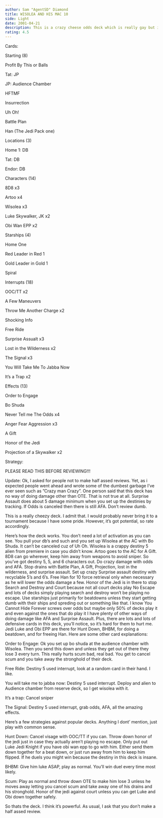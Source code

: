 ```yaml
---
author: Sam "AgentSD" Diamond
title: WISOLEA AND HIS MAC 10
side: Light
date: 2001-04-21
description: This is a crazy cheese odds deck which is really gay but i guess it’s good.
rating: 4.5
---
```

Cards: 

Starting (8)
Profit By This or Balls
Tat: JP
JP: Audience Chamber
HFTMF
Insurrection
Uh Oh!
Battle Plan
Han (The Jedi Pack one)

Locations (3)
Home 1: DB
Tat: DB
Endor: DB

Characters (14)
8D8 x3
Artoo x4
Wisolea x3
Luke Skywalker, JK x2
Obi Wan EPP x2

Starships (4)
Home One
Red Leader in Red 1
Gold Leader in Gold 1
Spiral

Interrupts (18)
OOC/TT x2
A Few Maneuvers 
Throw Me Another Charge x2
Shocking Info
Free Ride
Surprise Assualt x3
Lost in the Wilderness x2
The Signal x3
You Will Take Me To Jabba Now
It’s a Trap x2

Effects (13)
Order to Engage
Bo Shuda
Never Tell me The Odds x4
Anger Fear Aggression x3
A Gift
Honor of the Jedi
Projection of a Skywalker x2






Strategy: 

PLEASE READ THIS BEFORE REVIEWING!!!

Update: Ok, I asked for people not to make half assed reviews.  Yet, as i expected people went ahead and wrote some of the dumbest garbage I’ve ever seen such as ”Crazy man Crazy”.  One person said that this deck has no way of doing damage other than OTE.  That is not true at all.  Surprise Assault does about 5 damage minimum when you set up the destinies by tracking.  If Odds is canceled then there is still AFA.  Don’t review dumb.

This is a really cheezy deck.  I admit that.  I would probably never bring it to a tournament because I have some pride.  However, it’s got potential, so rate accordingly.  

Here’s how the deck works.  You don’t need a lot of activation as you can see.  You pull your db’s and such and you set up Wisolea at the AC with Bo Shuda.  It can’t be canceled cuz of Uh Oh.  Wisolea is a crappy destiny 5 alien from premiere in case you didn’t know.  Artoo goes to the AC for A Gift.  8D8 can go wherever, keep him away from weapons to avoid sniper.  So you’ve got destiny 5, 5, and 6 characters out.  Do crazy damage with odds and AFA.  Stop drains with Battle Plan, A Gift, Projection, lost in the wilderness, and surprise assault.  Set up crazy Surprise assault destiny with recyclable 5’s and 6’s.  Free Han for 10 force retrieval only when necessary as he will lower the odds damage a few.  Honor of the Jedi is in there to stop Search and Destroy and Court because not all court decks play No Escape and lots of decks simply playing search and destroy won’t be playing no escape.  Use starships just primarily for beatdowns unless they start getting dumb with their ships and spreding out or something like that.  I know You Cannot Hide Forever screws over odds but maybe only 50% of decks play it and even against the ones that do play it I have plenty of other ways of doing damage like AFA and Surprise Assault.  Plus, there are lots and lots of defensive cards in this deck, you’ll notice, so it’s hard for them to hurt me.  Jedi Luke and Obi EPP are there for Hunt Down, BHBM, for doing a beatdown, and for freeing Han.  Here are some other card explanations:

Order to Engage: Ok you set up bo shuda at the audience chamber with Wisolea.  Then you send this down and unless they get out of there they lose 3 every turn.  This really hurts scum bad, real bad.  You get to cancel scum and you take away the stronghold of their deck.  

Free Ride: Destiny 5 used interrupt, look at a random card in their hand.  I like.

You will take me to jabba now: Destiny 5 used interrupt.  Deploy and alien to Audience chamber from reserve deck, so I get wisolea with it.  

It’s a trap: Cancel sniper

The Signal: Destiny 5 used interrupt, grab odds, AFA, all the amazing effects.

Here’s a few strategies against popular decks.  Anything I dont’ mention, just play with common sense.

Hunt Down: Cancel visage with OOC/TT if you can. Throw down honor of the jedi just in case they actually aren’t playing no escape.  Only put out Luke Jedi Knight if you have obi wan epp to go with him.  Either send them down together for a beat down, or just run away from him to keep him flipped.  If he duels you might win because the destiny in this deck is insane.

BHBM: Give him luke ASAP, play as normal.  You’ll win duel every time most likely.  

Scum: Play as normal and throw down OTE to make him lose 3 unless he moves away letting you cancel scum and take away one of his drains and his stronghold.  Honor of the jedi against court unless you can get Luke and Obi down together safely.

So thats the deck.  I think it’s powerful.  As usual, I ask that you don’t make a half assed review.      
